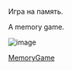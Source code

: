 Игра на память.

A memory game.

![image](https://github.com/user-attachments/assets/694e2af3-8d0e-4169-9d69-72c6bdb2c7ed)

[MemoryGame](https://matveyzz.github.io/MemoryGame/)
